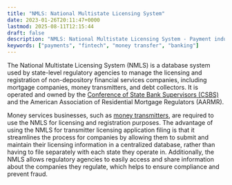 ```yaml
---
title: "NMLS: National Multistate Licensing System"
date: 2023-01-26T20:11:47+0000
lastmod: 2025-08-11T12:15:44
draft: false
description: "NMLS: National Multistate Licensing System - Payment industry knowledge and insights"
keywords: ["payments", "fintech", "money transfer", "banking"]
---
```


The National Multistate Licensing System (NMLS) is a database system used by state-level regulatory agencies to manage the licensing and registration of non-depository financial services companies, including mortgage companies, money transmitters, and debt collectors. It is operated and owned by the [Conference of State Bank Supervisors (CSBS)](https://faisalkhanllc.xyz/resources/payments-wiki/c/conference-of-state-bank-supervisors-csbs/) and the American Association of Residential Mortgage Regulators (AARMR).

Money services businesses, such as [money transmitters](https://faisalkhanllc.xyz/resources/payments-wiki/m/money-transmitter/), are required to use the NMLS for licensing and registration purposes. The advantage of using the NMLS for transmitter licensing application filing is that it streamlines the process for companies by allowing them to submit and maintain their licensing information in a centralized database, rather than having to file separately with each state they operate in. Additionally, the NMLS allows regulatory agencies to easily access and share information about the companies they regulate, which helps to ensure compliance and prevent fraud.